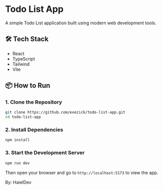 # Todo List App

A simple Todo List application built using modern web development tools.

## 🛠 Tech Stack

- React
- TypeScript
- Tailwind
- Vite

## 📦 How to Run

### 1. Clone the Repository

```bash
git clone https://github.com/exezick/todo-list-app.git
cd todo-list-app
```

### 2. Install Dependencies

```bash
npm install
```

### 3. Start the Development Server

```bash
npm run dev
```

Then open your browser and go to `http://localhost:5173` to view the app.

By: HaielDev

